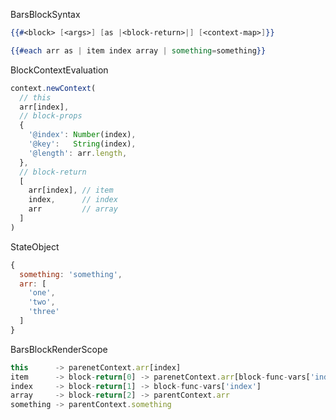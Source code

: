 BarsBlockSyntax
```handlebars
{{#<block> [<args>] [as |<block-return>|] [<context-map>]}}

{{#each arr as | item index array | something=something}}
```

BlockContextEvaluation
```javascript
context.newContext(
  // this
  arr[index], 
  // block-props
  {
    '@index': Number(index),
    '@key':   String(index), 
    '@length': arr.length,
  },
  // block-return
  [
    arr[index], // item
    index,      // index
    arr         // array
  ]
)
```

StateObject
```javascript
{
  something: 'something',
  arr: [
    'one',
    'two',
    'three'
  ]
}
```

BarsBlockRenderScope
```javascript
this      -> parenetContext.arr[index]
item      -> block-return[0] -> parenetContext.arr[block-func-vars['index']]
index     -> block-return[1] -> block-func-vars['index']
array     -> block-return[2] -> parentContext.arr
something -> parentContext.something
```

